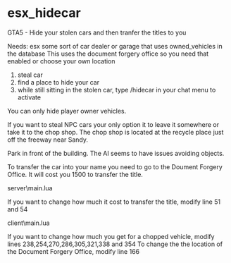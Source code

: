 # esx_hidecar
GTA5 - Hide your stolen cars and then tranfer the titles to you

Needs:
esx
some sort of car dealer or garage that uses owned_vehicles in the database
This uses the document forgery office  so you need that enabled or choose your own location


1. steal car
2. find a place to hide your car
3. while still sitting in the stolen car, type /hidecar in your chat menu to activate


You can only hide player owner vehicles.


If you want to steal NPC cars your only option it to leave it somewhere or take it to the chop shop. The chop shop is
located at the recycle place just off the freeway near Sandy. 


Park in front of the building. The AI seems to have issues avoiding objects. 



To transfer the car into your name you need to go to the Doument Forgery Office. It will cost you 1500 to transfer the title.



server\main.lua


If you want to change how much it cost to transfer the title, modify line 51 and 54

client\main.lua


If you want to change how much you get for a chopped vehicle, modify lines 238,254,270,286,305,321,338 and 354 
To change the the location of the Document Forgery Office, modify line 166
